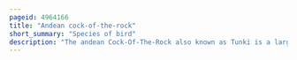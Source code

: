 ```yaml
---
pageid: 4964166
title: "Andean cock-of-the-rock"
short_summary: "Species of bird"
description: "The andean Cock-Of-The-Rock also known as Tunki is a large passerine Bird of the cotinga Family Native to andean cloud Forests in South America. It is the national bird of Peru. It has four Subspecies and its Closest Relative is the guinan-born Cock of the Rock."
---
```

